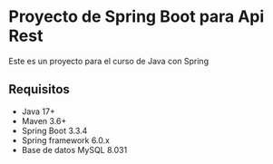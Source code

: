 # Proyecto de Spring Boot para Api Rest 

Este es un proyecto para el curso de Java con Spring

## Requisitos

- Java 17+
- Maven 3.6+
- Spring Boot 3.3.4
- Spring framework 6.0.x
- Base de datos MySQL 8.031